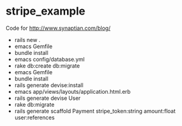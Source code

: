 stripe_example
==============

Code for http://www.synaptian.com/blog/

* rails new .
* emacs Gemfile
* bundle install
* emacs config/database.yml
* rake db:create db:migrate
* emacs Gemfile
* bundle install
* rails generate devise:install
* emacs app/views/layouts/application.html.erb
* rails generate devise User
* rake db:migrate
* rails generate scaffold Payment stripe_token:string amount:float user:references
